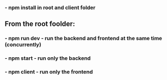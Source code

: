 ### - npm install in root and client folder

## From the root foolder:
### - npm run dev - run the backend and frontend at the same time (concurrently)
### - npm start - run only the backend
### - npm client - run only the frontend